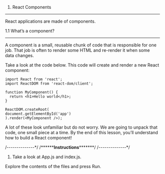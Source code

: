 1. React Components

---

React applications are made of components.

1.1 What’s a component?

---

A component is a small, reusable chunk of code that is responsible for one job. That job is often to render some HTML and re-render it when some data changes.

Take a look at the code below. This code will create and render a new React component:

```
import React from 'react';
import ReactDOM from 'react-dom/client';

function MyComponent() {
  return <h1>Hello world</h1>;
}

ReactDOM.createRoot(
document.getElementById('app')
).render(<MyComponent />);
```

A lot of these look unfamiliar but do not worry. We are going to unpack that code, one small piece at a time. By the end of this lesson, you’ll understand how to build a React component!

/_-_-_-_-_-_-_-_-_-_-_-_-_-_-\*/
/**\*\*\*\***Instructions****\*****/
/_-_-_-_-_-_-_-_-_-_-_-_-_-_-\*/

1. Take a look at App.js and index.js.

Explore the contents of the files and press Run.

